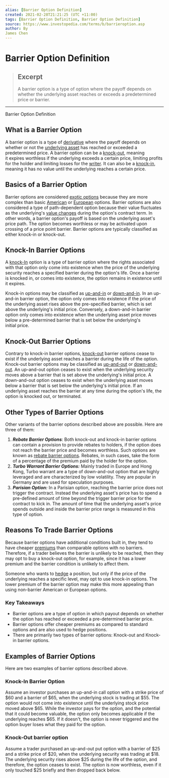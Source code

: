 ```yaml
---
alias: [Barrier Option Definition]
created: 2021-02-28T21:21:25 (UTC +11:00)
tags: [Barrier Option Definition, Barrier Option Definition]
source: https://www.investopedia.com/terms/b/barrieroption.asp
author: By
James Chen
---
```


# Barrier Option Definition

> ## Excerpt
> A barrier option is a type of option where the payoff depends on whether the underlying asset reaches or exceeds a predetermined price or barrier.

---

Barrier Option Definition
## What is a Barrier Option

A barrier option is a type of [derivative](https://www.investopedia.com/terms/d/derivative.asp) where the payoff depends on whether or not the [underlying asset](https://www.investopedia.com/terms/u/underlying-asset.asp) has reached or exceeded a predetermined price. A barrier option can be a [knock-out](https://www.investopedia.com/terms/k/knock-outoption.asp), meaning it expires worthless if the underlying exceeds a certain price, limiting profits for the holder and limiting losses for the [writer](https://www.investopedia.com/terms/w/writer.asp). It can also be a [knock-in](https://www.investopedia.com/terms/k/knock-inoption.asp), meaning it has no value until the underlying reaches a certain price. 

## Basics of a Barrier Option

Barrier options are considered [exotic options](https://www.investopedia.com/terms/e/exoticoption.asp) because they are more complex than basic [American](https://www.investopedia.com/terms/a/americanoption.asp) or [European](https://www.investopedia.com/terms/e/europeanoption.asp) options. Barrier options are also considered a type of path-dependent option because their value fluctuates as the underlying's [value changes](https://www.investopedia.com/terms/v/value-change.asp) during the option's contract term. In other words, a barrier option's payoff is based on the underlying asset's price path. The option becomes worthless or may be activated upon crossing of a price point barrier. Barrier options are typically classified as either knock-in or knock-out.

## Knock-In Barrier Options

A [knock-In](https://www.investopedia.com/terms/k/knock-inoption.asp) option is a type of barrier option where the rights associated with that option only come into existence when the price of the underlying security reaches a specified barrier during the option's life. Once a barrier is knocked in, or comes into existence, the option remains in existence until it expires.

Knock-in options may be classified as [up-and-in](https://www.investopedia.com/terms/u/up-and-inoption.asp) or [down-and-in](https://www.investopedia.com/terms/d/daio.asp). In an up-and-in barrier option, the option only comes into existence if the price of the underlying asset rises above the pre-specified barrier, which is set above the underlying's initial price. Conversely, a down-and-in barrier option only comes into existence when the underlying asset price moves below a pre-determined barrier that is set below the underlying's initial price.

## Knock-Out Barrier Options

Contrary to knock-in barrier options, [knock-out](https://www.investopedia.com/terms/k/knock-outoption.asp) barrier options cease to exist if the underlying asset reaches a barrier during the life of the option. Knock-out barrier options may be classified as [up-and-out](https://www.investopedia.com/terms/u/up-and-outoption.asp) or [down-and-out](https://www.investopedia.com/terms/d/daoo.asp). An up-and-out option ceases to exist when the underlying security moves above a barrier that is set above the underlying's initial price. A down-and-out option ceases to exist when the underlying asset moves below a barrier that is set below the underlying's initial price. If an underlying asset reaches the barrier at any time during the option's life, the option is knocked out, or terminated.

## Other Types of Barrier Options

Other variants of the barrier options described above are possible. Here are three of them:

1.  **_Rebate Barrier Options_**: Both knock-out and knock-in barrier options can contain a provision to provide rebates to holders, if the option does not reach the barrier price and becomes worthless. Such options are known as [rebate barrier options](https://www.investopedia.com/terms/r/rebatebarrieroption.asp). Rebates, in such cases, take the form of a percentage of the premium paid by the holder for the option.
2.  **_Turbo Warrant Barrier Options:_** Mainly traded in Europe and Hong Kong, Turbo warrant are a type of down-and-out option that are highly leveraged and are characterized by low volatility. They are popular in Germany and are used for speculation purposes.
3.  **_Parisian Option:_** In a Parisian option, reaching the barrier price does not trigger the contract. Instead the underlying asset's price has to spend a pre-defined amount of time beyond the trigger barrier price for the contract to kick in. The amount of time that the underlying asset's price spends outside and inside the barrier price range is measured in this type of option.

## Reasons To Trade Barrier Options

Because barrier options have additional conditions built in, they tend to have cheaper [premiums](https://www.investopedia.com/terms/p/premium.asp) than comparable options with no barriers. Therefore, if a trader believes the barrier is unlikely to be reached, then they may opt to buy a knock-out option, for example, since it has a lower premium and the barrier condition is unlikely to affect them. 

Someone who wants to [hedge](https://www.investopedia.com/terms/h/hedge.asp) a position, but only if the price of the underlying reaches a specific level, may opt to use knock-in options. The lower premium of the barrier option may make this more appealing than using non-barrier American or European options.

### Key Takeaways

-   Barrier options are a type of option in which payout depends on whether the option has reached or exceeded a pre-determined barrier price.
-   Barrier options offer cheaper premiums as compared to standard options and are also used to hedge positions.
-   There are primarily two types of barrier options: Knock-out and Knock-in barrier options.

## Examples of Barrier Options

Here are two examples of barrier options described above.

### Knock-In Barrier Option

Assume an investor purchases an up-and-in call option with a strike price of $60 and a barrier of $65, when the underlying stock is trading at $55. The option would not come into existence until the underlying stock price moved above $65. While the investor pays for the option, and the potential that it could become valuable, the option only becomes applicable if the underlying reaches $65. If it doesn't, the option is never triggered and the option buyer loses what they paid for the option.

### Knock-Out barrier option

Assume a trader purchased an up-and-out put option with a barrier of $25 and a strike price of $20, when the underlying security was trading at $18. The underlying security rises above $25 during the life of the option, and therefore, the option ceases to exist. The option is now worthless, even if it only touched $25 briefly and then dropped back below.
